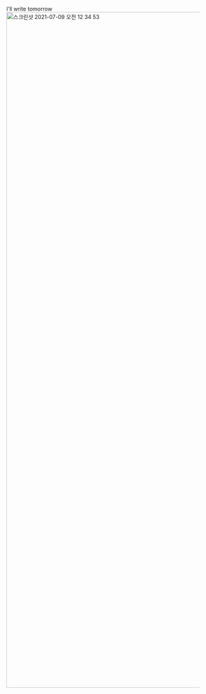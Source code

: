 I'll write tomorrow 
<img width="1760" alt="스크린샷 2021-07-09 오전 12 34 53" src="https://user-images.githubusercontent.com/76110448/124951519-64e91580-e04e-11eb-9926-88a4cedc5c97.png">
